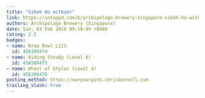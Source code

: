 ```yaml
---
title: "Sibeh Ho witbier"
link: https://untappd.com/b/archipelago-brewery-singapore-sibeh-ho-witbier/2226688
authors: Archipelago Brewery (Singapore)
date: Sun, 03 Feb 2019 09:18:49 +0000
rating: 2.5
badges:
- name: Brew Bowl LIII
  id: 458309474
- name: Riding Steady (Level 6)
  id: 458309475
- name: Wheel of Styles (Level 4)
  id: 458309476
posting_method: https://ownyourpint.chrisburnell.com
trailing_slash: true
---
```

